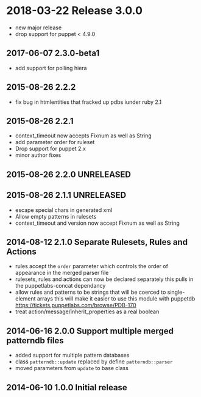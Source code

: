 # 2018-03-22 Release 3.0.0

* new major release
* drop support for puppet < 4.9.0

## 2017-06-07 2.3.0-beta1

* add support for polling hiera

## 2015-08-26 2.2.2

* fix bug in htmlentities that fracked up pdbs iunder ruby 2.1

## 2015-08-26 2.2.1

* context_timeout now accepts Fixnum as well as String
* add parameter order for ruleset
* Drop support for puppet 2.x
* minor author fixes

## 2015-08-26 2.2.0 UNRELEASED

## 2015-08-26 2.1.1 UNRELEASED

* escape special chars in generated xml
* Allow empty patterns in rulesets
* context_timeout and version now accept Fixnum as well as String

## 2014-08-12 2.1.0 Separate Rulesets, Rules and Actions

* rules accept the `order` parameter which controls the order
  of appearance in the merged parser file
* rulesets, rules and actions can now be declared separately
  this pulls in the puppetlabs-concat dependancy
* allow rules and patterns to be strings
  that will be coerced to single-element arrays
  this will make it easier to use this module with puppetdb
  https://tickets.puppetlabs.com/browse/PDB-170
* treat action/message/inherit_properties as a real boolean

## 2014-06-16 2.0.0 Support multiple merged patterndb files

* added support for multiple pattern databases
* class `patterndb::update` replaced by define `patterndb::parser`
* moved parameters from `update` to base class

## 2014-06-10 1.0.0 Initial release
